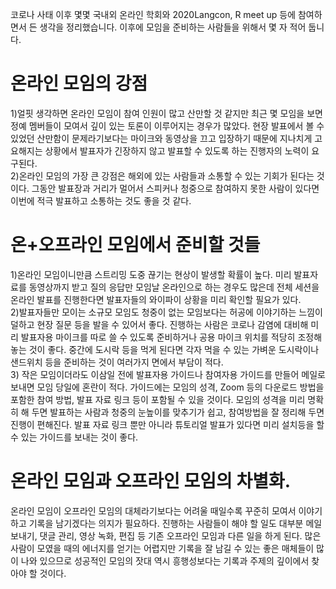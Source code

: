 
코로나 사태 이후 몇몇 국내외 온라인 학회와 2020Langcon, R meet up 등에 참여하면서 든 생각을 정리했습니다. 이후에 모임을 준비하는 사람들을 위해서 몇 자 적어 둡니다.


# 온라인 모임의 강점


1)얼핏 생각하면 온라인 모임이 참여 인원이 많고 산만할 것 같지만 최근 몇 모임을 보면 정예 멤버들이 모여서 깊이 있는 토론이 이루어지는 경우가 많았다. 현장 발표에서 볼 수 있었던 산만함이 문제라기보다는 마이크와 동영상을 끄고 입장하기 때문에 지나치게 고요해지는 상황에서 발표자가 긴장하지 않고 발표할 수 있도록 하는 진행자의 노력이 요구된다.          
2)온라인 모임의 가장 큰 강점은 해외에 있는 사람들과 소통할 수 있는 기회가 된다는 것이다.  그동안 발표장과 거리가 멀어서 스피커나 청중으로 참여하지 못한 사람이 있다면 이번에 적극 발표하고 소통하는 것도 좋을 것 같다.        


# 온+오프라인 모임에서 준비할 것들           
1)온라인 모임이니만큼 스트리밍 도중 끊기는 현상이 발생할 확률이 높다. 미리 발표자료를 동영상까지 받고 질의 응답만 모임날 온라인으로 하는 경우도 많은데  전체 세션을 온라인 발표를 진행한다면 발표자들의 와이파이 상황을 미리 확인할 필요가 있다.        
2)발표자들만 모이는 소규모 모임도 청중이 없는 모임보다는 허공에 이야기하는 느낌이 덜하고 현장 질문 등을 발을 수 있어서  좋다.    진행하는 사람은 코로나 감염에 대비해 미리 발표자용 마이크를 따로 쓸 수 있도록 준비하거나 공용 마이크 위치를 적당히 조정해 놓는 것이 좋다. 중간에 도시락 등을 먹게 된다면 각자 먹을 수 있는 가벼운 도시락이나 샌드위치 등을 준비하는 것이 여러가지 면에서 부담이 적다.       
3) 작은 모임이더라도 이삼일 전에 발표자용 가이드나 참여자용 가이드를 만들어 메일로 보내면 모임 당일에 혼란이 적다. 가이드에는 모임의 성격, Zoom 등의 다운로드 방법을 포함한 참여 방법,  발표 자료 링크 등이 포함될 수 있을 것이다.  모임의 성격을 미리 명확히 해 두면 발표하는 사람과 청중의 눈높이를 맞추기가 쉽고, 참여방법을 잘 정리해 두면 진행이 편해진다.  발표 자료 링크 뿐만 아니라 튜토리얼 발표가 있다면 미리 설치등을 할 수 있는 가이드를 보내는 것이 좋다.         


# 온라인 모임과 오프라인 모임의 차별화.  
온라인 모임이 오프라인 모임의 대체라기보다는 어려울 때일수록 꾸준히 모여서 이야기하고 기록을 남기겠다는 의지가 필요하다. 진행하는 사람들이 해야 할 일도 대부분 메일 보내기, 댓글 관리, 영상 녹화, 편집 등 기존 오프라인 모임과 다른 일을 하게 된다. 많은 사람이 모였을 때의 에너지를 얻기는 어렵지만 기록을 잘 남길 수 있는 좋은 매체들이 많이 나와 있으므로 성공적인 모임의 잣대 역시 흥행성보다는 기록과 주제의 깊이에서 찾아야 할 것이다.   
 





